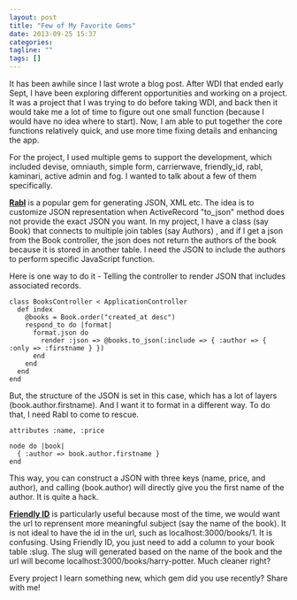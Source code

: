 ```yaml
---
layout: post
title: "Few of My Favorite Gems"
date: 2013-09-25 15:37
categories:
tagline: ""
tags: []
---
```


It has been awhile since I last wrote a blog post. After WDI that ended early Sept, I have been exploring different opportunities and working on a project. It was a project that I was trying to do before taking WDI, and back then it would take me a lot of time to figure out one small function (because I would have no idea where to start). Now, I am able to put together the core functions relatively quick, and use more time fixing details and enhancing the app.

For the project, I used multiple gems to support the development, which included devise, omniauth, simple form, carrierwave, friendly_id, rabl, kaminari, active admin and fog. I wanted to talk about a few of them specifically.

<strong><a href="https://github.com/nesquena/rabl" target="_blank">Rabl</a></strong> is a popular gem for generating JSON, XML etc. The idea is to customize JSON representation when ActiveRecord "to_json" method does not provide the exact JSON you want. In my project, I have a class (say Book) that connects to multiple join tables (say Authors) , and if I get a json from the Book controller, the json does not return the authors of the book because it is stored in another table. I need the JSON to include the authors to perform specific JavaScript function.

Here is one way to do it - Telling the controller to render JSON that includes associated records.

	class BooksController < ApplicationController
	  def index
	    @books = Book.order("created_at desc")
	    respond_to do |format|
	      format.json do
	        render :json => @books.to_json(:include => { :author => { :only => :firstname } })
	      end
	    end
	  end
	end

But, the structure of the JSON is set in this case, which has a lot of layers (book.author.firstname). And I want it to format in a different way. To do that, I need Rabl to come to rescue.

	attributes :name, :price

	node do |book|
	  { :author => book.author.firstname }
	end

This way, you can construct a JSON with three keys (name, price, and author), and calling (book.author) will directly give you the first name of the author. It is quite a hack.

<strong><a href="https://github.com/norman/friendly_id" target="_blank">Friendly ID</a></strong> is particularly useful because most of the time, we would want the url to reprensent more meaningful subject (say the name of the book). It is not ideal to have the id in the url, such as localhost:3000/books/1. It is confusing. Using Friendly ID, you just need to add a column to your book table :slug. The slug will generated based on the name of the book and the url will become localhost:3000/books/harry-potter. Much cleaner right?

Every project I learn something new, which gem did you use recently? Share with me!
